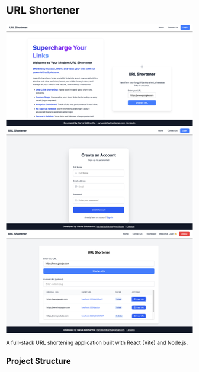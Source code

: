 # URL Shortener

![Screenshot 1](assets/1.png)
![Screenshot 2](assets/2.png)
![Screenshot 3](assets/3.png)

A full-stack URL shortening application built with React (Vite) and Node.js.

## Project Structure

```